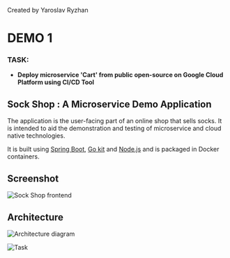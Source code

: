 Created by Yaroslav Ryzhan

# DEMO 1

### TASK: 
* **Deploy microservice 'Cart' from public open-source on Google Cloud Platform using CI/CD Tool**


## Sock Shop : A Microservice Demo Application

The application is the user-facing part of an online shop that sells socks. It is intended to aid the demonstration and testing of microservice and cloud native technologies.

It is built using [Spring Boot](http://projects.spring.io/spring-boot/), [Go kit](http://gokit.io) and [Node.js](https://nodejs.org/) and is packaged in Docker containers.

## Screenshot

![Sock Shop frontend](https://github.com/microservices-demo/microservices-demo.github.io/raw/master/assets/sockshop-frontend.png)

## Architecture

![Architecture diagram](https://github.com/ryzhan/Tasks_DevOps_SoftServe/blob/jenkins/test-server/DEMO1_TERRAFORM/images/Architecture.png  "Architecture")



![Task](https://github.com/ryzhan/Tasks_DevOps_SoftServe/blob/jenkins/test-server/DEMO1_TERRAFORM/images/Task.jpg  "Task image")

